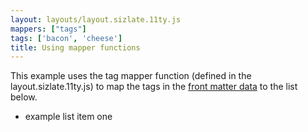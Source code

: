 ```yaml
---
layout: layouts/layout.sizlate.11ty.js
mappers: ["tags"]
tags: ['bacon', 'cheese']
title: Using mapper functions
---
```


This example uses the tag mapper function (defined in the layout.sizlate.11ty.js) to map the tags in the [front matter data](https://www.11ty.dev/docs/data-frontmatter/) to the list below.

* example list item one